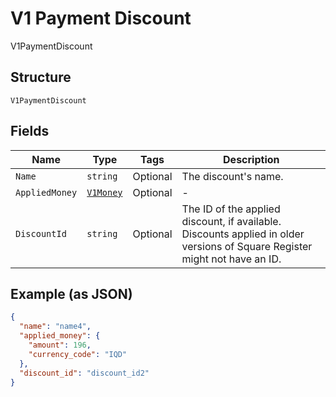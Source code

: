 
# V1 Payment Discount

V1PaymentDiscount

## Structure

`V1PaymentDiscount`

## Fields

| Name | Type | Tags | Description |
|  --- | --- | --- | --- |
| `Name` | `string` | Optional | The discount's name. |
| `AppliedMoney` | [`V1Money`](../../doc/models/v1-money.md) | Optional | - |
| `DiscountId` | `string` | Optional | The ID of the applied discount, if available. Discounts applied in older versions of Square Register might not have an ID. |

## Example (as JSON)

```json
{
  "name": "name4",
  "applied_money": {
    "amount": 196,
    "currency_code": "IQD"
  },
  "discount_id": "discount_id2"
}
```

